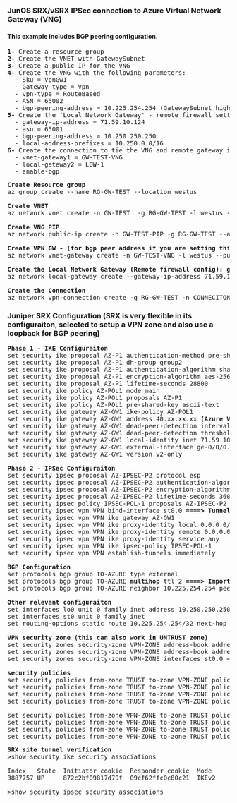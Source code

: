 ### JunOS SRX/vSRX IPSec connection to Azure Virtual Network Gateway (VNG)

#### This example includes BGP peering configuration.

<pre lang= >
<b>1-</b> Create a resource group
<b>2-</b> Create the VNET with GatewaySubnet
<b>3-</b> Create a public IP for the VNG
<b>4-</b> Create the VNG with the following parameters:
  - Sku = VpnGw1
  - Gateway-type = Vpn
  - vpn-type = RouteBased
  - ASN = 65002
  - bgp-peering-address = 10.225.254.254 (GatewaySubnet highest IP)
<b>5-</b> Create the 'Local Network Gateway' - remote firewall settings
  - gateway-ip-address = 71.59.10.124
  - asn = 65001 
  - bgp-peering-address = 10.250.250.250
  - local-address-prefixes = 10.250.0.0/16
<b>6-</b> Create the connection to tie the VNG and remote gateway in IPSec
  - vnet-gateway1 = GW-TEST-VNG
  - local-gateway2 = LGW-1
  - enable-bgp
</pre>
<pre lang= >
<b>Create Resource group</b>
az group create --name RG-GW-TEST --location westus

<b>Create VNET</b>
az network vnet create -n GW-TEST  -g RG-GW-TEST -l westus --address-prefix 10.225.0.0/16  --subnet-name GatewaySubnet --subnet-prefix 10.225.254.0/24

<b>Create VNG PIP</b>
az network public-ip create -n GW-TEST-PIP -g RG-GW-TEST --allocation-method Dynamic

<b>Create VPN GW - (for bgp peer address if you are setting this yourself grab the highest IP in the GatewaySubnet range .254)</b>
az network vnet-gateway create -n GW-TEST-VNG -l westus --public-ip-address GW-TEST-PIP -g RG-GW-TEST --vnet GW-TEST --gateway-type Vpn --sku VpnGw1 --vpn-type RouteBased --asn 65002 --bgp-peering-address 10.225.254.254 --no-wait

<b>Create the Local Network Gateway (Remote firewall config): gw ip:71.59.10.124,remote asn 65001, peer ip 10.250.250.250, remote LAN 10.250.0.0/16</b>
az network local-gateway create --gateway-ip-address 71.59.10.124 -g RG-GW-TEST -n LGW-1 --asn 65001 --bgp-peering-address 10.250.250.250 --local-address-prefixes 10.250.0.0/16

<b>Create the Connection</b>
az network vpn-connection create -g RG-GW-TEST -n CONNECITON-1 --vnet-gateway1 GW-TEST-VNG --local-gateway2 LGW-1 --enable-bgp --location westus --shared-key AzLabPass123
</pre>

### Juniper SRX Configuration (SRX is very flexible in its configuraiton, selected to setup a VPN zone and also use a loopback for BGP peering)
<pre lang= >
<b>Phase 1 - IKE Configuraiton</b>
set security ike proposal AZ-P1 authentication-method pre-shared-keys
set security ike proposal AZ-P1 dh-group group2
set security ike proposal AZ-P1 authentication-algorithm sha1
set security ike proposal AZ-P1 encryption-algorithm aes-256-cbc
set security ike proposal AZ-P1 lifetime-seconds 28800
set security ike policy AZ-POL1 mode main
set security ike policy AZ-POL1 proposals AZ-P1
set security ike policy AZ-POL1 pre-shared-key ascii-text <b><the preshared key/password></b>
set security ike gateway AZ-GW1 ike-policy AZ-POL1
set security ike gateway AZ-GW1 address 40.xx.xx.xx <b>(Azure VNG public IP address)</b>
set security ike gateway AZ-GW1 dead-peer-detection interval 10
set security ike gateway AZ-GW1 dead-peer-detection threshold 5
set security ike gateway AZ-GW1 local-identity inet 71.59.10.124 <b>====> Local public IP address of FW</b>
set security ike gateway AZ-GW1 external-interface ge-0/0/0.0 <b>====>Untrust Interface of FW</b>
set security ike gateway AZ-GW1 version v2-only

<b>Phase 2 - IPSec Configuraiton</b>
set security ipsec proposal AZ-IPSEC-P2 protocol esp
set security ipsec proposal AZ-IPSEC-P2 authentication-algorithm hmac-sha-256-128
set security ipsec proposal AZ-IPSEC-P2 encryption-algorithm aes-256-cbc
set security ipsec proposal AZ-IPSEC-P2 lifetime-seconds 3600
set security ipsec policy IPSEC-POL-1 proposals AZ-IPSEC-P2
set security ipsec vpn VPN bind-interface st0.0 <b>====> Tunnel Interface/VTI</b>
set security ipsec vpn VPN ike gateway AZ-GW1
set security ipsec vpn VPN ike proxy-identity local 0.0.0.0/0
set security ipsec vpn VPN ike proxy-identity remote 0.0.0.0/0
set security ipsec vpn VPN ike proxy-identity service any
set security ipsec vpn VPN ike ipsec-policy IPSEC-POL-1
set security ipsec vpn VPN establish-tunnels immediately

<b>BGP Configuration</b>
set protocols bgp group TO-AZURE type external
set protocols bgp group TO-AZURE <b>multihop</b> ttl 2 <b>====> Important since BGP neighbor is not directly connected</b>
set protocols bgp group TO-AZURE neighbor 10.225.254.254 peer-as 65002 <b>=====>Azure VNG peering IP + peer AS</b>

<b>Other relevant configuraiton</b>
set interfaces lo0 unit 0 family inet address 10.250.250.250/32 <b>====>Local peering loopback</b>
set interfaces st0 unit 0 family inet 
set routing-options static route 10.225.254.254/32 next-hop st0.0 <b>====>Need to set static to remote VNG BGP neighbor</b>

<b>VPN security zone (this can also work in UNTRUST zone)</b>
set security zones security-zone VPN-ZONE address-book address 10.250.0.0/16 10.250.0.0/16 <b>====>Address book entries</b>
set security zones security-zone VPN-ZONE address-book address 10.225.0.0/16 10.225.0.0/16 <b>====>Address book entries</b>
set security zones security-zone VPN-ZONE interfaces st0.0 <b>====>Tunnel interface bound to VPN-ZONE</b>

<b>security policies</b>
set security policies from-zone TRUST to-zone VPN-ZONE policy TRUST-VPN-ZONE match source-address 10.250.0.0/16
set security policies from-zone TRUST to-zone VPN-ZONE policy TRUST-VPN-ZONE match destination-address 10.225.0.0/16
set security policies from-zone TRUST to-zone VPN-ZONE policy TRUST-VPN-ZONE match application any
set security policies from-zone TRUST to-zone VPN-ZONE policy TRUST-VPN-ZONE then permit

set security policies from-zone VPN-ZONE to-zone TRUST policy VPN-ZONE-TRUST match source-address 10.225.0.0/16
set security policies from-zone VPN-ZONE to-zone TRUST policy VPN-ZONE-TRUST match destination-address 10.250.0.0/16
set security policies from-zone VPN-ZONE to-zone TRUST policy VPN-ZONE-TRUST match application any
set security policies from-zone VPN-ZONE to-zone TRUST policy VPN-ZONE-TRUST then permit
</pre>

<pre lang= >
<b>SRX site tunnel verification</b>
>show security ike security associations
<div>
Index   State  Initiator cookie  Responder cookie  Mode           Remote Address   
3887757 UP     872c2bf09817d79f  09cf62ffc0c80c21  IKEv2          40.83.174.225
</div>
>show security ipsec security associations
